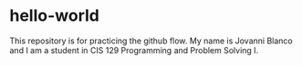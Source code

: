 # hello-world
This repository is for practicing the github flow.
My name is Jovanni Blanco and I am a student in CIS 129 Programming and Problem Solving I.
